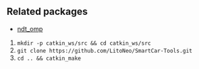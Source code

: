 ## Related packages
- [ndt_omp](https://github.com/koide3/ndt_omp)

1. `mkdir -p catkin_ws/src && cd catkin_ws/src`
2. `git clone https://github.com/LitoNeo/SmartCar-Tools.git`
3. `cd .. && catkin_make`